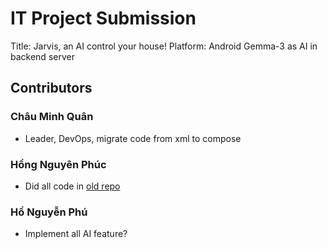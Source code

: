 # IT Project Submission

Title: Jarvis, an AI control your house!
Platform: Android
Gemma-3 as AI in backend server

## Contributors

### Châu Minh Quân

- Leader, DevOps, migrate code from xml to compose

### Hồng Nguyên Phúc

- Did all code in [old repo](https://github.com/CallMeQan/Jarvis-Mobile)

### Hồ Nguyễn Phú

- Implement all AI feature?
